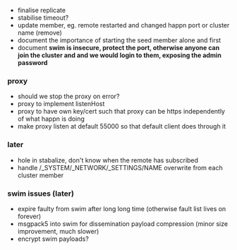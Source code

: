 * finalise replicate
* stabilise timeout?
* update member, eg. remote restarted and changed happn port or cluster name (remove)
* document the importance of starting the seed member alone and first
* document **swim is insecure, protect the port, otherwise anyone can join the cluster and and we would login to them, exposing the admin password**


### proxy

* should we stop the proxy on error?
* proxy to implement listenHost
* proxy to have own key/cert such that proxy can be https independently of what happn is doing
* make proxy listen at default 55000 so that default client does through it

### later

* hole in stabalize, don't know when the remote has subscribed
* handle /_SYSTEM/_NETWORK/_SETTINGS/NAME overwrite from each cluster member

### swim issues (later)

* expire faulty from swim after long long time (otherwise fault list lives on forever)
* msgpack5 into swim for dissemination payload compression (minor size improvement, much slower)
* encrypt swim payloads?

